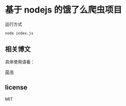 # 基于 nodejs 的饿了么爬虫项目

运行方式
```
node index.js
```

## 相关博文

具体使用请看：

[简书](https://www.jianshu.com/p/b9671206f44a)


## license 
MIT
